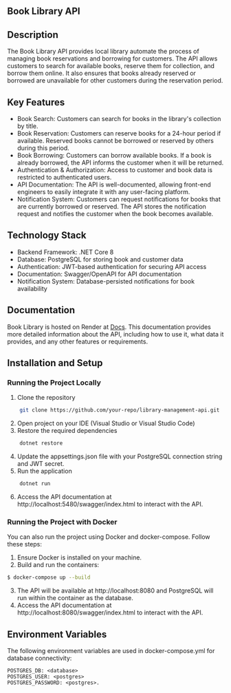 <p align="center">
  <h2>Book Library API</h2>
</p>


## Description
The Book Library API provides local library automate the process of managing book reservations and borrowing for customers. The API allows customers to search for available books, reserve them for collection, and borrow them online. It also ensures that books already reserved or borrowed are unavailable for other customers during the reservation period.

## Key Features
- Book Search: Customers can search for books in the library's collection by title.
- Book Reservation: Customers can reserve books for a 24-hour period if available. Reserved books cannot be borrowed or reserved by others during this period.
- Book Borrowing: Customers can borrow available books. If a book is already borrowed, the API informs the customer when it will be returned.
- Authentication & Authorization: Access to customer and book data is restricted to authenticated users.
- API Documentation: The API is well-documented, allowing front-end engineers to easily integrate it with any user-facing platform.
- Notification System: Customers can request notifications for books that are currently borrowed or reserved. The API stores the notification request and notifies the customer when the book becomes available.

## Technology Stack
- Backend Framework: .NET Core 8
- Database: PostgreSQL for storing book and customer data
- Authentication: JWT-based authentication for securing API access
- Documentation: Swagger/OpenAPI for API documentation
- Notification System: Database-persisted notifications for book availability

## Documentation
Book Library is hosted on Render at [Docs](https://booklibrary-pla2.onrender.com). This documentation provides more detailed information about the API, including how to use it, what data it provides, and any other features or requirements.

## Installation and Setup
### Running the Project Locally
1. Clone the repository
```bash
    git clone https://github.com/your-repo/library-management-api.git
```
2. Open project on your IDE (Visual Studio or Visual Studio Code)
3. Restore the required dependencies
```bash
    dotnet restore
```
4. Update the appsettings.json file with your PostgreSQL connection string and JWT secret.
5. Run the application
```bash
    dotnet run
```
6. Access the API documentation at http://localhost:5480/swagger/index.html to interact with the API.

### Running the Project with Docker
You can also run the project using Docker and docker-compose. Follow these steps:
1. Ensure Docker is installed on your machine.
2. Build and run the containers:
```bash
$ docker-compose up --build
```
3. The API will be available at http://localhost:8080 and PostgreSQL will run within the container as the database.
4. Access the API documentation at http://localhost:8080/swagger/index.html to interact with the API.

## Environment Variables
The following environment variables are used in docker-compose.yml for database connectivity:
```
POSTGRES_DB: <database>
POSTGRES_USER: <postgres>
POSTGRES_PASSWORD: <postgres>.
```

